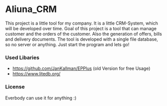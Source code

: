 # Aliuna_CRM
This project is a little tool for my company. It is a little CRM-System, which will be developed over time.
Goal of this project is a tool that can manage customer and the orders of the customer. Also the generation of offers, bills and delivery documents. 
The tool is developed with a single file database, so no server or anything. Just start the program and lets go!


### Used Libaries
* https://github.com/JanKallman/EPPlus (old Version for free Usage)
* https://www.litedb.org/

### License
Everbody can use it for anything :)
